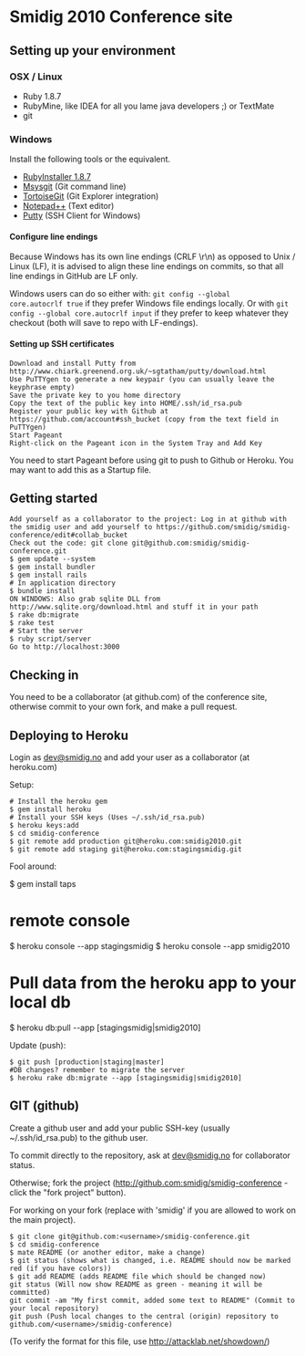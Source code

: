# Smidig 2010 Conference site

## Setting up your environment

### OSX / Linux

* Ruby 1.8.7
* RubyMine, like IDEA for all you lame java developers ;) or TextMate
* git

### Windows

Install the following tools or the equivalent.

* [RubyInstaller 1.8.7](http://rubyinstaller.org)
* [Msysgit](http://code.google.com/p/msysgit/downloads) (Git command line)
* [TortoiseGit](http://code.google.com/p/tortoisegit/downloads) (Git Explorer integration)
* [Notepad++](http://notepad-plus-plus.org/download) (Text editor)
* [Putty](http://www.chiark.greenend.org.uk/~sgtatham/putty/download.html) (SSH Client for Windows)

#### Configure line endings

Because Windows has its own line endings (CRLF \r\n) as opposed to Unix / Linux (LF), it is advised
to align these line endings on commits, so that all line endings in GitHub are LF only.

Windows users can do so either with:
<code>git config --global core.autocrlf true</code> if they prefer Windows file endings locally. Or
with <code>git config --global core.autocrlf input</code> if they prefer to keep whatever they 
checkout (both will save to repo with LF-endings).


#### Setting up SSH certificates

    Download and install Putty from http://www.chiark.greenend.org.uk/~sgtatham/putty/download.html
    Use PuTTYgen to generate a new keypair (you can usually leave the keyphrase empty)
    Save the private key to you home directory
    Copy the text of the public key into HOME/.ssh/id_rsa.pub
    Register your public key with Github at https://github.com/account#ssh_bucket (copy from the text field in PuTTYgen)
    Start Pageant
    Right-click on the Pageant icon in the System Tray and Add Key

You need to start Pageant before using git to push to Github or Heroku. You may want to add this as a Startup file.


## Getting started

    Add yourself as a collaborator to the project: Log in at github with the smidig user and add yourself to https://github.com/smidig/smidig-conference/edit#collab_bucket
    Check out the code: git clone git@github.com:smidig/smidig-conference.git
    $ gem update --system
    $ gem install bundler
    $ gem install rails
    # In application directory
    $ bundle install
    ON WINDOWS: Also grab sqlite DLL from http://www.sqlite.org/download.html and stuff it in your path
    $ rake db:migrate
    $ rake test
    # Start the server
    $ ruby script/server
    Go to http://localhost:3000

## Checking in

You need to be a collaborator (at github.com) of the conference site, otherwise commit to your own fork, and make a pull request.

## Deploying to Heroku

Login as dev@smidig.no and add your user as a collaborator (at heroku.com)

Setup:

    # Install the heroku gem
    $ gem install heroku
    # Install your SSH keys (Uses ~/.ssh/id_rsa.pub)
    $ heroku keys:add
    $ cd smidig-conference
    $ git remote add production git@heroku.com:smidig2010.git
    $ git remote add staging git@heroku.com:stagingsmidig.git

Fool around:

   $ gem install taps
   # remote console
   $ heroku console --app stagingsmidig
   $ heroku console --app smidig2010
   # Pull data from the heroku app to your local db
   $ heroku db:pull --app [stagingsmidig|smidig2010]

Update (push):

    $ git push [production|staging|master]
    #DB changes? remember to migrate the server
    $ heroku rake db:migrate --app [stagingsmidig|smidig2010]

## GIT (github)

Create a github user and add your public SSH-key (usually ~/.ssh/id_rsa.pub) to the github user.

To commit directly to the repository, ask at dev@smidig.no for collaborator status.

Otherwise; fork the project (http://github.com:smidig/smidig-conference - click the "fork project" button).

For working on your fork (replace <username> with 'smidig' if you are allowed to work on the main project).

    $ git clone git@github.com:<username>/smidig-conference.git
    $ cd smidig-conference
    $ mate README (or another editor, make a change)
    $ git status (shows what is changed, i.e. README should now be marked red (if you have colors))
    $ git add README (adds README file which should be changed now)
    git status (Will now show README as green - meaning it will be committed)
    git commit -am "My first commit, added some text to README" (Commit to your local repository)
    git push (Push local changes to the central (origin) repository to github.com/<username>/smidig-conference)


(To verify the format for this file, use http://attacklab.net/showdown/)
